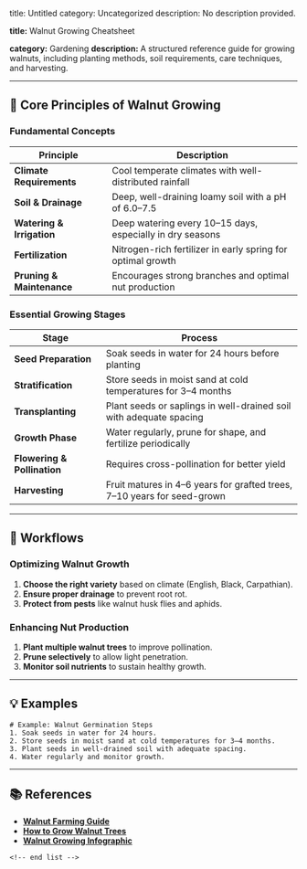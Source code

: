 title: Untitled
category: Uncategorized
description: No description provided.

**title:** Walnut Growing Cheatsheet

**category:** Gardening
**description:** A structured reference guide for growing walnuts, including planting methods, soil requirements, care techniques, and harvesting.

---

## 🌳 **Core Principles of Walnut Growing**

### **Fundamental Concepts**

| Principle                       | Description                                                 |
| ------------------------------- | ----------------------------------------------------------- |
| **Climate Requirements**  | Cool temperate climates with well-distributed rainfall      |
| **Soil & Drainage**       | Deep, well-draining loamy soil with a pH of 6.0–7.5        |
| **Watering & Irrigation** | Deep watering every 10–15 days, especially in dry seasons  |
| **Fertilization**         | Nitrogen-rich fertilizer in early spring for optimal growth |
| **Pruning & Maintenance** | Encourages strong branches and optimal nut production       |

### **Essential Growing Stages**

| Stage                             | Process                                                                   |
| --------------------------------- | ------------------------------------------------------------------------- |
| **Seed Preparation**        | Soak seeds in water for 24 hours before planting                          |
| **Stratification**          | Store seeds in moist sand at cold temperatures for 3–4 months            |
| **Transplanting**           | Plant seeds or saplings in well-drained soil with adequate spacing        |
| **Growth Phase**            | Water regularly, prune for shape, and fertilize periodically              |
| **Flowering & Pollination** | Requires cross-pollination for better yield                               |
| **Harvesting**              | Fruit matures in 4–6 years for grafted trees, 7–10 years for seed-grown |

---

## 🔄 **Workflows**

### **Optimizing Walnut Growth**

1. **Choose the right variety** based on climate (English, Black, Carpathian).
2. **Ensure proper drainage** to prevent root rot.
3. **Protect from pests** like walnut husk flies and aphids.

### **Enhancing Nut Production**

1. **Plant multiple walnut trees** to improve pollination.
2. **Prune selectively** to allow light penetration.
3. **Monitor soil nutrients** to sustain healthy growth.

---

## 💡 **Examples**

```plaintext
# Example: Walnut Germination Steps
1. Soak seeds in water for 24 hours.  
2. Store seeds in moist sand at cold temperatures for 3–4 months.  
3. Plant seeds in well-drained soil with adequate spacing.  
4. Water regularly and monitor growth.  
```

---

## 📚 **References**

- **[Walnut Farming Guide](https://www.agrifarming.in/walnut-farming)**
- **[How to Grow Walnut Trees](https://www.asiafarming.com/how-to-grow-walnut-tree-at-home-propagation-planting-pollination-and-care)**
- **[Walnut Growing Infographic](https://www.growingbettergardeners.com/wp-content/uploads/2021/05/Fruit-Growing-Guide-WALNUTS.pdf)**

```
<!-- end list -->
```